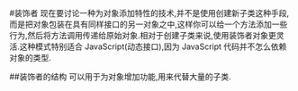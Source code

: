 #装饰者
    现在要讨论一种为对象添加特性的技术,并不是使用创建新子类这种手段,而是把对象包装在具有同样接口的另一对象之中,这样你可以给一个方法添加一些行为,然后将方法调用传递给原始对象.相对于创建子类来说,使用装饰者对象更灵活.这种模式特别适合 JavaScript(动态接口),因为 JavaScript 代码并不怎么依赖对象的类型.

##装饰者的结构
可以用于为对象增加功能,用来代替大量的子类.

##